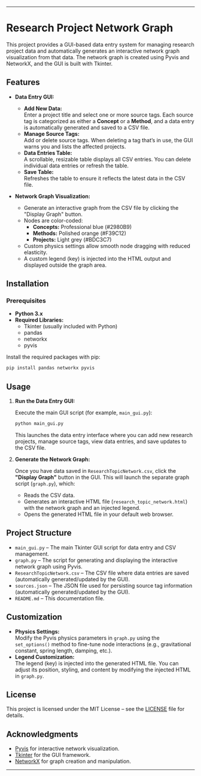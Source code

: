 ---

# Research Project Network Graph

This project provides a GUI-based data entry system for managing research project data and automatically generates an interactive network graph visualization from that data. The network graph is created using Pyvis and NetworkX, and the GUI is built with Tkinter.

## Features

- **Data Entry GUI:**
  - **Add New Data:**  
    Enter a project title and select one or more source tags. Each source tag is categorized as either a **Concept** or a **Method**, and a data entry is automatically generated and saved to a CSV file.
  - **Manage Source Tags:**  
    Add or delete source tags. When deleting a tag that’s in use, the GUI warns you and lists the affected projects.
  - **Data Entries Table:**  
    A scrollable, resizable table displays all CSV entries. You can delete individual data entries or refresh the table.
  - **Save Table:**  
    Refreshes the table to ensure it reflects the latest data in the CSV file.

- **Network Graph Visualization:**
  - Generate an interactive graph from the CSV file by clicking the "Display Graph" button.
  - Nodes are color-coded:
    - **Concepts:** Professional blue (#2980B9)
    - **Methods:** Polished orange (#F39C12)
    - **Projects:** Light grey (#BDC3C7)
  - Custom physics settings allow smooth node dragging with reduced elasticity.
  - A custom legend (key) is injected into the HTML output and displayed outside the graph area.

## Installation

### Prerequisites

- **Python 3.x**  
- **Required Libraries:**  
  - Tkinter (usually included with Python)  
  - pandas  
  - networkx  
  - pyvis

Install the required packages with pip:

```bash
pip install pandas networkx pyvis
```

## Usage

1. **Run the Data Entry GUI:**

   Execute the main GUI script (for example, `main_gui.py`):

   ```bash
   python main_gui.py
   ```

   This launches the data entry interface where you can add new research projects, manage source tags, view data entries, and save updates to the CSV file.

2. **Generate the Network Graph:**

   Once you have data saved in `ResearchTopicNetwork.csv`, click the **"Display Graph"** button in the GUI. This will launch the separate graph script (`graph.py`), which:
   
   - Reads the CSV data.
   - Generates an interactive HTML file (`research_topic_network.html`) with the network graph and an injected legend.
   - Opens the generated HTML file in your default web browser.

## Project Structure

- `main_gui.py` – The main Tkinter GUI script for data entry and CSV management.
- `graph.py` – The script for generating and displaying the interactive network graph using Pyvis.
- `ResearchTopicNetwork.csv` – The CSV file where data entries are saved (automatically generated/updated by the GUI).
- `sources.json` – The JSON file used for persisting source tag information (automatically generated/updated by the GUI).
- `README.md` – This documentation file.

## Customization

- **Physics Settings:**  
  Modify the Pyvis physics parameters in `graph.py` using the `set_options()` method to fine-tune node interactions (e.g., gravitational constant, spring length, damping, etc.).
- **Legend Customization:**  
  The legend (key) is injected into the generated HTML file. You can adjust its position, styling, and content by modifying the injected HTML in `graph.py`.

## License

This project is licensed under the MIT License – see the [LICENSE](LICENSE) file for details.

## Acknowledgments

- [Pyvis](https://pyvis.readthedocs.io/) for interactive network visualization.
- [Tkinter](https://docs.python.org/3/library/tkinter.html) for the GUI framework.
- [NetworkX](https://networkx.github.io/) for graph creation and manipulation.

---